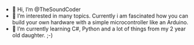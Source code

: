 - 👋 Hi, I’m @TheSoundCoder
- 👀 I’m interested in many topics. Currently i am fascinated how you can build your own hardware with a simple microcontroller like an Arduino.
- 🌱 I’m currently learning C#, Python and a lot of things from my 2 year old daughter. ;-)

<!---
TheSoundCoder/TheSoundCoder is a ✨ special ✨ repository because its `README.md` (this file) appears on your GitHub profile.
You can click the Preview link to take a look at your changes.
--->
